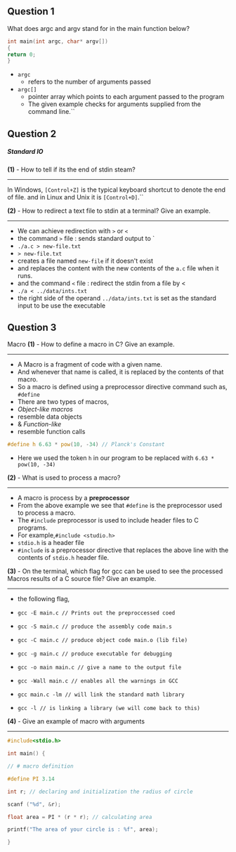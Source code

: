 ## **Question 1**

What does argc and argv stand for in the main function below?
```C
int main(int argc, char* argv[])
{
return 0;
}
```
-  `argc`     
	- refers to the number of arguments passed 
-  `argc[]`    
	- pointer array which points to each argument passed to the program  
	- The given example checks for arguments supplied from the command line.``

## **Question 2**

##### Standard IO
**(1)** 
	- How to tell if its the end of stdin steam?
***
In Windows,
`[Control+Z]` is the typical keyboard shortcut to denote the end of file.  and in Linux and Unix it is `[Control+D]`.``

**(2)** - How to redirect a text file to stdin at a terminal? Give an example.
***
  
- We can achieve redirection with `>` or `<`       
- the command `>` file : sends standard output to `<file>         
- `./a.c > new-file.txt`          
- `> new-file.txt`             
- creates a file named `new-file` if it doesn't exist               
- and replaces the content with the new contents of the  `a.c` file when it runs.       
- and the command `<` file : redirect the stdin from a file by <        
- `./a < ../data/ints.txt`         
- the right side of the operand `../data/ints.txt` is set as the standard input to be use the executable

## **Question 3**

Macro
**(1)**
	- How to define a macro in C? Give an example.
***
- A Macro is a fragment of code with a given name.
- And whenever that name is called, it is replaced by the contents of that macro.
- So a macro is defined using a preprocessor directive command such as, `#define`
- There are two types of macros,
- *Object-like macros*
- resemble data objects
- & *Function-like*
- resemble function calls
```C
#define h 6.63 * pow(10, -34) // Planck's Constant
```
- Here we used the token `h` in our program to be replaced with `6.63 * pow(10, -34)`


**(2)**
	- What is used to process a macro?
*** 
- A macro is process by a **preprocessor**
- From the above example we see that `#define` is the preprocessor used to process a macro.
- The `#include` preprocessor is used to include header files to C programs.
- For example,`#include <studio.h>`
- `stdio.h` is a header file
- `#include` is a preprocessor directive that replaces the above line with the contents of `stdio.h` header file.


**(3)**
	- On the terminal, which flag for gcc can be used to see the processed Macros results of a C source file? Give an example.
***
- the following flag,

- `gcc -E main.c // Prints out the preproccessed coed`
- `gcc -S main.c // produce the assembly code main.s`  
- `gcc -C main.c // produce object code main.o (lib file)`  
- `gcc -g main.c // produce executable for debugging`
- `gcc -o main main.c // give a name to the output file`  
- `gcc -Wall main.c // enables all the warnings in GCC`
- `gcc main.c -lm // will link the standard math library`  
- `gcc -l // is linking a library (we will come back to this)`

**(4)**
	- Give an example of macro with arguments
***
```c
#include<stdio.h>

int main() {

// # macro definition

#define PI 3.14

int r; // declaring and initialization the radius of circle

scanf ("%d", &r);

float area = PI * (r * r); // calculating area

printf("The area of your circle is : %f", area);

}
```
